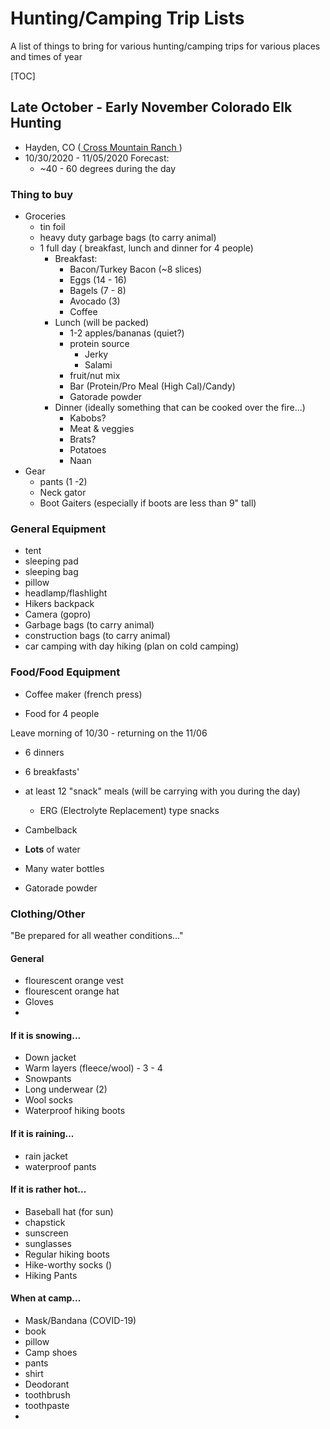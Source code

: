 # Hunting/Camping Trip Lists

A list of things to bring for various hunting/camping trips for various places
and times of year

[TOC]

## Late October - Early November Colorado Elk Hunting

* Hayden, CO ([ Cross Mountain Ranch ](http://crossmountainranch.com/elk_hunting_northwest_colorado.htm))
* 10/30/2020 - 11/05/2020 Forecast:
	* ~40 - 60 degrees during the day

### Thing to buy 
* Groceries
	* tin foil
	* heavy duty garbage bags (to carry animal)
	* 1 full day ( breakfast, lunch and dinner for 4 people)
	  * Breakfast:
	  	* Bacon/Turkey Bacon (~8 slices)
	  	* Eggs (14 - 16)
	  	* Bagels (7 - 8)
	  	* Avocado (3)
	  	* Coffee
	  * Lunch (will be packed)
	  	* 1-2 apples/bananas (quiet?)
	  	* protein source 
	  	  * Jerky
	  	  * Salami
	  	* fruit/nut mix
	  	* Bar (Protein/Pro Meal (High Cal)/Candy)
	  	* Gatorade powder
	  * Dinner (ideally something that can be cooked over the fire...)
	  	* Kabobs?
	  	* Meat & veggies
	  	* Brats?
	  	* Potatoes
	  	* Naan
* Gear
  * pants (1 -2)
  * Neck gator
  * Boot Gaiters (especially if boots are less than 9" tall)

### General Equipment 
* tent
* sleeping pad
* sleeping bag
* pillow
* headlamp/flashlight
* Hikers backpack
* Camera (gopro)
* Garbage bags (to carry animal)
* construction bags (to carry animal)
* car camping with day hiking (plan on cold camping)


### Food/Food Equipment
* Coffee maker (french press)

* Food for 4 people

Leave morning of 10/30 - returning on the 11/06
* 6 dinners
* 6 breakfasts'
* at least 12 "snack" meals (will be carrying with you during the day)
	* ERG (Electrolyte Replacement) type snacks

* Cambelback
* **Lots** of water
* Many water bottles

* Gatorade powder

### Clothing/Other

"Be prepared for all weather conditions..."

#### General

* flourescent orange vest
* flourescent orange hat
* Gloves
* 

#### If it is snowing...
* Down jacket
* Warm layers (fleece/wool) - 3 - 4
* Snowpants
* Long underwear (2)
* Wool socks
* Waterproof hiking boots


#### If it is raining...
* rain jacket
* waterproof pants


#### If it is rather hot...
* Baseball hat (for sun)
* chapstick
* sunscreen
* sunglasses
* Regular hiking boots
* Hike-worthy socks ()
* Hiking Pants


#### When at camp...

* Mask/Bandana (COVID-19)
* book
* pillow
* Camp shoes
* pants
* shirt
* Deodorant
* toothbrush
* toothpaste
* 
